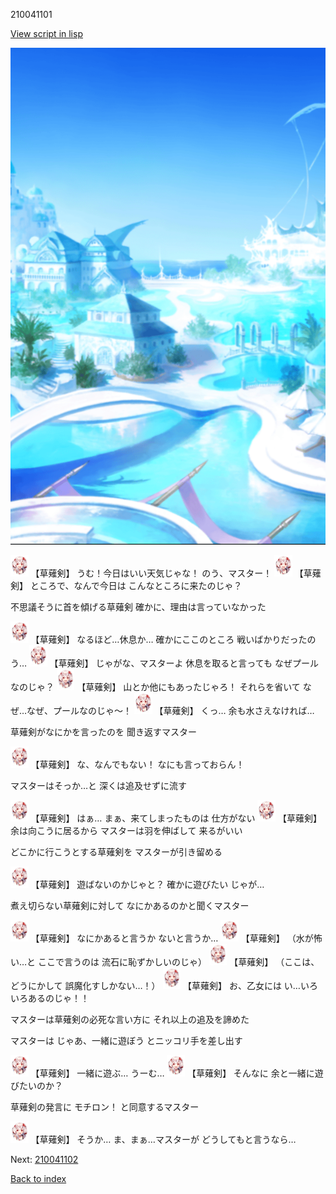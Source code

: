 210041101

[View script in lisp](../scripts/210041101.txt)

![sea_resort_day.png](../images/backgrounds/sea_resort_day.png)

<img src="../images/units/2100411.png" alt="2100411.png" height="34"/>
【草薙剣】
うむ！今日はいい天気じゃな！
のう、マスター！

<img src="../images/units/2100411.png" alt="2100411.png" height="34"/>
【草薙剣】
ところで、なんで今日は
こんなところに来たのじゃ？

不思議そうに首を傾げる草薙剣
確かに、理由は言っていなかった

<img src="../images/units/2100411.png" alt="2100411.png" height="34"/>
【草薙剣】
なるほど…休息か…
確かにここのところ
戦いばかりだったのう…

<img src="../images/units/2100411.png" alt="2100411.png" height="34"/>
【草薙剣】
じゃがな、マスターよ
休息を取ると言っても
なぜプールなのじゃ？

<img src="../images/units/2100411.png" alt="2100411.png" height="34"/>
【草薙剣】
山とか他にもあったじゃろ！
それらを省いて
なぜ…なぜ、プールなのじゃ～！

<img src="../images/units/2100411.png" alt="2100411.png" height="34"/>
【草薙剣】
くっ…
余も水さえなければ…

草薙剣がなにかを言ったのを
聞き返すマスター

<img src="../images/units/2100411.png" alt="2100411.png" height="34"/>
【草薙剣】
な、なんでもない！
なにも言っておらん！

マスターはそっか…と
深くは追及せずに流す

<img src="../images/units/2100411.png" alt="2100411.png" height="34"/>
【草薙剣】
はぁ…
まぁ、来てしまったものは
仕方がない

<img src="../images/units/2100411.png" alt="2100411.png" height="34"/>
【草薙剣】
余は向こうに居るから
マスターは羽を伸ばして
来るがいい

どこかに行こうとする草薙剣を
マスターが引き留める

<img src="../images/units/2100411.png" alt="2100411.png" height="34"/>
【草薙剣】
遊ばないのかじゃと？
確かに遊びたい
じゃが…

煮え切らない草薙剣に対して
なにかあるのかと聞くマスター

<img src="../images/units/2100411.png" alt="2100411.png" height="34"/>
【草薙剣】
なにかあると言うか
ないと言うか…

<img src="../images/units/2100411.png" alt="2100411.png" height="34"/>
【草薙剣】
（水が怖い…と
ここで言うのは
流石に恥ずかしいのじゃ）

<img src="../images/units/2100411.png" alt="2100411.png" height="34"/>
【草薙剣】
（ここは、どうにかして
誤魔化すしかない…！）

<img src="../images/units/2100411.png" alt="2100411.png" height="34"/>
【草薙剣】
お、乙女には
い…いろいろあるのじゃ！！

マスターは草薙剣の必死な言い方に
それ以上の追及を諦めた

マスターは
じゃあ、一緒に遊ぼう
とニッコリ手を差し出す

<img src="../images/units/2100411.png" alt="2100411.png" height="34"/>
【草薙剣】
一緒に遊ぶ…
うーむ…

<img src="../images/units/2100411.png" alt="2100411.png" height="34"/>
【草薙剣】
そんなに
余と一緒に遊びたいのか？

草薙剣の発言に
モチロン！
と同意するマスター

<img src="../images/units/2100411.png" alt="2100411.png" height="34"/>
【草薙剣】
そうか…
ま、まぁ…マスターが
どうしてもと言うなら…


Next: [210041102](210041102.md)

[Back to index](index.md)
